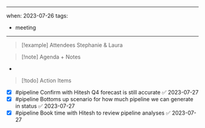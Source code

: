 
---
when: 2023-07-26
tags:
  - meeting
---

> [!example] Attendees
> Stephanie & Laura

> [!note] Agenda + Notes
> 

* 

> [!todo] Action Items

- [x] #pipeline Confirm with Hitesh Q4 forecast is still accurate ✅ 2023-07-27
- [x] #pipeline Bottoms up scenario for how much pipeline we can generate in status ✅ 2023-07-27
- [x] #pipeline Book time with Hitesh to review pipeline analyses ✅ 2023-07-27